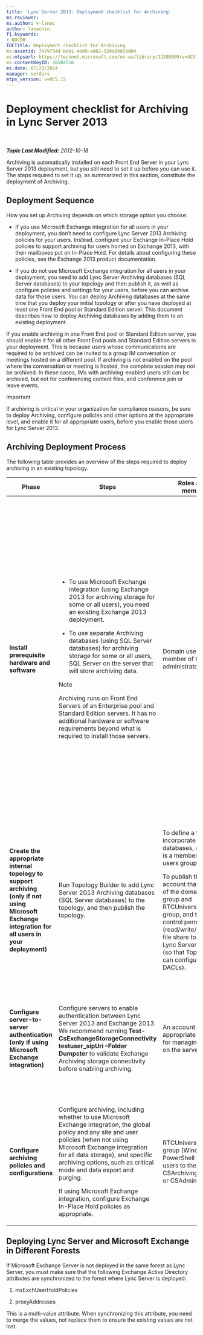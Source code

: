 ```yaml
---
title: 'Lync Server 2013: Deployment checklist for Archiving'
ms.reviewer: 
ms.author: v-lanac
author: lanachin
f1.keywords:
- NOCSH
TOCTitle: Deployment checklist for Archiving
ms:assetid: 7479734d-be01-40d9-ad82-320a09d19d04
ms:mtpsurl: https://technet.microsoft.com/en-us/library/JJ205009(v=OCS.15)
ms:contentKeyID: 48184516
ms.date: 07/23/2014
manager: serdars
mtps_version: v=OCS.15
---
```


<div data-xmlns="http://www.w3.org/1999/xhtml">

<div class="topic" data-xmlns="http://www.w3.org/1999/xhtml" data-msxsl="urn:schemas-microsoft-com:xslt" data-cs="https://msdn.microsoft.com/">

<div data-asp="https://msdn2.microsoft.com/asp">

# Deployment checklist for Archiving in Lync Server 2013

</div>

<div id="mainSection">

<div id="mainBody">

<span> </span>

_**Topic Last Modified:** 2012-10-18_

Archiving is automatically installed on each Front End Server in your Lync Server 2013 deployment, but you still need to set it up before you can use it. The steps required to set it up, as summarized in this section, constitute the deployment of Archiving.

<div>

## Deployment Sequence

How you set up Archiving depends on which storage option you choose:

  - If you use Microsoft Exchange integration for all users in your deployment, you don’t need to configure Lync Server 2013 Archiving policies for your users. Instead, configure your Exchange In-Place Hold policies to support archiving for users homed on Exchange 2013, with their mailboxes put on In-Place Hold. For details about configuring these policies, see the Exchange 2013 product documentation.

  - If you do not use Microsoft Exchange integration for all users in your deployment, you need to add Lync Server Archiving databases (SQL Server databases) to your topology and then publish it, as well as configure policies and settings for your users, before you can archive data for those users. You can deploy Archiving databases at the same time that you deploy your initial topology or after you have deployed at least one Front End pool or Standard Edition server. This document describes how to deploy Archiving databases by adding them to an existing deployment.

If you enable archiving in one Front End pool or Standard Edition server, you should enable it for all other Front End pools and Standard Edition servers in your deployment. This is because users whose communications are required to be archived can be invited to a group IM conversation or meetings hosted on a different pool. If archiving is not enabled on the pool where the conversation or meeting is hosted, the complete session may not be archived. In these cases, IMs with archiving-enabled users still can be archived, but not for conferencing content files, and conference join or leave events.

<div>


> [!IMPORTANT]  
> If archiving is critical in your organization for compliance reasons, be sure to deploy Archiving, configure policies and other options at the appropriate level, and enable it for all appropriate users, before you enable those users for Lync Server 2013.



</div>

</div>

<div>

## Archiving Deployment Process

The following table provides an overview of the steps required to deploy archiving in an existing topology.


<table>
<colgroup>
<col style="width: 25%" />
<col style="width: 25%" />
<col style="width: 25%" />
<col style="width: 25%" />
</colgroup>
<thead>
<tr class="header">
<th>Phase</th>
<th>Steps</th>
<th>Roles and group memberships</th>
<th>Documentation</th>
</tr>
</thead>
<tbody>
<tr class="odd">
<td><p><strong>Install prerequisite hardware and software</strong></p></td>
<td><ul>
<li><p>To use Microsoft Exchange integration (using Exchange 2013 for archiving storage for some or all users), you need an existing Exchange 2013 deployment.</p></li>
<li><p>To use separate Archiving databases (using SQL Server databases) for archiving storage for some or all users, SQL Server on the server that will store archiving data.</p></li>
</ul>
<div>

> [!NOTE]  
> Archiving runs on Front End Servers of an Enterprise pool and Standard Edition servers. It has no additional hardware or software requirements beyond what is required to install those servers.


</div></td>
<td><p>Domain user who is a member of the local administrators group.</p></td>
<td><p><a href="lync-server-2013-supported-hardware.md">Supported hardware for Lync Server 2013</a> in the Supportability documentation.</p>
<p><a href="lync-server-2013-server-software-and-infrastructure-support.md">Server software and infrastructure support in Lync Server 2013</a> in the Supportability documentation.</p>
<p><a href="lync-server-2013-technical-requirements-for-archiving.md">Technical requirements for Archiving in Lync Server 2013</a> in the Planning documentation.</p>
<p><a href="lync-server-2013-setting-up-systems-and-infrastructure-for-archiving.md">Setting up systems and infrastructure for Archiving in Lync Server 2013</a> in the Deployment documentation.</p>
<p><a href="lync-server-2013-exchange-and-sharepoint-integration-support.md">Exchange Server and SharePoint integration support in Lync Server 2013</a> in the Supportability documentation.</p></td>
</tr>
<tr class="even">
<td><p><strong>Create the appropriate internal topology to support archiving (only if not using Microsoft Exchange integration for all users in your deployment)</strong></p></td>
<td><p>Run Topology Builder to add Lync Server 2013 Archiving databases (SQL Server databases) to the topology, and then publish the topology.</p></td>
<td><p>To define a topology to incorporate Archiving databases, an account that is a member of the local users group.</p>
<p>To publish the topology, an account that is a member of the domain admins group and RTCUniversalServerAdmins group, and that has full control permissions (read/write/modify) on the file share to be used for the Lync Server 2013 file store (so that Topology Builder can configure the required DACLs).</p></td>
<td><p><a href="lync-server-2013-adding-archiving-databases-to-an-existing-lync-server-2013-deployment.md">Adding Archiving databases to an existing Lync Server 2013 Deployment</a> in the Deployment documentation.</p></td>
</tr>
<tr class="odd">
<td><p><strong>Configure server-to-server authentication (only if using Microsoft Exchange integration)</strong></p></td>
<td><p>Configure servers to enable authentication between Lync Server 2013 and Exchange 2013. We recommend running <strong>Test-CsExchangeStorageConnectivity testuser_sipUri –Folder Dumpster</strong> to validate Exchange Archiving storage connectivity before enabling archiving.</p></td>
<td><p>An account with the appropriate permissions for managing certificates on the servers.</p></td>
<td><p><a href="lync-server-2013-managing-server-to-server-authentication-oauth-and-partner-applications.md">Managing server-to-server authentication (OAuth) and partner applications in Lync Server 2013</a> in the Deployment documentation or the Operations documentation.</p></td>
</tr>
<tr class="even">
<td><p><strong>Configure archiving policies and configurations</strong></p></td>
<td><p>Configure archiving, including whether to use Microsoft Exchange integration, the global policy and any site and user policies (when not using Microsoft Exchange integration for all data storage), and specific archiving options, such as critical mode and data export and purging.</p>
<p>If using Microsoft Exchange integration, configure Exchange In-Place Hold policies as appropriate.</p></td>
<td><p>RTCUniversalServerAdmins group (Windows PowerShell only) or assign users to the CSArchivingAdministrator or CSAdministrator role.</p></td>
<td><p><a href="lync-server-2013-configuring-support-for-archiving.md">Configuring support for Archiving in Lync Server 2013</a> in the Deployment documentation.</p>
<p>Exchange product documentation (if using Microsoft Exchange integration).</p></td>
</tr>
</tbody>
</table>


</div>

<div>

## Deploying Lync Server and Microsoft Exchange in Different Forests

If Microsoft Exchange Server is not deployed in the same forest as Lync Server, you must make sure that the following Exchange Active Directory attributes are synchronized to the forest where Lync Server is deployed:

1.  msExchUserHoldPolicies

2.  proxyAddresses

This is a multi-value attribute. When synchronizing this attribute, you need to merge the values, not replace them to ensure the existing values are not lost.

</div>

</div>

<span> </span>

</div>

</div>

</div>

